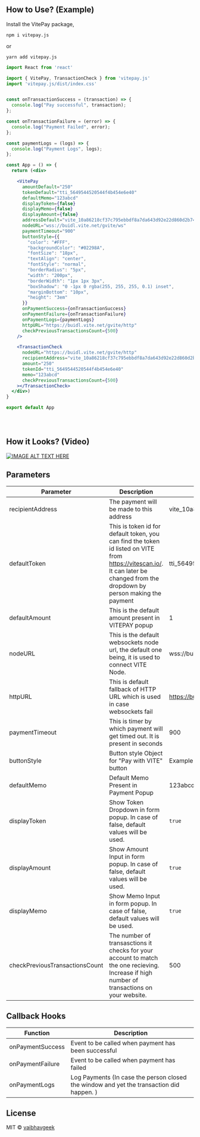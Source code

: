 

## How to Use? (Example)
Install the VitePay package, 

`npm i vitepay.js`

or 

`yarn add vitepay.js`


```jsx
import React from 'react'

import { VitePay, TransactionCheck } from 'vitepay.js'
import 'vitepay.js/dist/index.css'


const onTransactionSuccess = (transaction) => {
  console.log("Pay successful", transaction);
};

const onTransactionFailure = (error) => {
  console.log("Payment Failed", error);
};

const paymentLogs = (logs) => {
  console.log("Payment Logs", logs);
};

const App = () => {
  return (<div>

    <VitePay
      amountDefault="250"
      tokenDefault="tti_5649544520544f4b454e6e40"
      defaultMemo="123abcd"
      displayToken={false}
      displayMemo={false}
      displayAmount={false}
      addressDefault="vite_10a86218cf37c795ebbdf8a7da643d92e22d860d2b747e049e"
      nodeURL="wss://buidl.vite.net/gvite/ws"
      paymentTimeout="900"
      buttonStyle={{
        "color": "#FFF",
        "backgroundColor": "#02298A",
        "fontSize": "18px",
        "textAlign": "center",
        "fontStyle": "normal",
        "borderRadius": "5px",
        "width": "200px",
        "borderWidth": "1px 1px 3px",
        "boxShadow": "0 -1px 0 rgba(255, 255, 255, 0.1) inset",
        "marginBottom": "10px",
        "height": "3em"
      }}
      onPaymentSuccess={onTransactionSuccess}
      onPaymentFailure={onTransactionFailure}
      onPaymentLogs={paymentLogs}
      httpURL="https://buidl.vite.net/gvite/http"
      checkPreviousTransactionsCount={500}
    />

    <TransactionCheck
      nodeURL="https://buidl.vite.net/gvite/http"
      recipientAddress="vite_10a86218cf37c795ebbdf8a7da643d92e22d860d2b747e049e"
      amount="250"
      tokenId="tti_5649544520544f4b454e6e40"
      memo="123abcd"
      checkPreviousTransactionsCount={500}
    ></TransactionCheck>
  </div>)
}

export default App





```

## How it Looks? (Video)
[![IMAGE ALT TEXT HERE](https://img.youtube.com/vi/5tqTfJ1T6oE/0.jpg)](https://www.youtube.com/watch?v=5tqTfJ1T6oE)


## Parameters
| Parameter | Description | Default Value 
| -------- | ----------- | --------------
| recipientAddress | The payment will be made to this address |  vite_10a86218cf37c795ebbdf8a7da643d92e22d860d2b747e049e 
| defaultToken | This is token id for default token, you can find the token id listed on VITE from https://vitescan.io/. It can later be changed from the dropdown by person making the payment  | tti_5649544520544f4b454e6e40 
| defaultAmount | This is the default amount present in VITEPAY popup | 1 
| nodeURL | This is the default websockets node url, the default one being, it is used to connect VITE Node. | wss://buidl.vite.net/gvite/ws
| httpURL | This is default fallback of HTTP URL which is used in case websockets fail | https://buidl.vite.net/gvite/http
| paymentTimeout | This is timer by which payment will get timed out. It is present in seconds | 900 
| buttonStyle | Button style Object for "Pay with VITE" button | Example has the default button Class 
| defaultMemo | Default Memo Present in Payment Popup | 123abcd
| displayToken | Show Token Dropdown in form popup. In case of false, default values will be used.  | `true`
| displayAmount | Show Amount Input in form popup. In case of false, default values will be used.  | `true`
| displayMemo | Show Memo Input in form popup. In case of false, default values will be used. | `true`
| checkPreviousTransactionsCount | The number of transasctions it checks for your account to match the one recieving. Increase if high number of transactions on your website.  | 500 
## Callback Hooks 
| Function | Description 
| --------  | ----------- 
| onPaymentSuccess | Event to be called when payment has been successful
| onPaymentFailure | Event to be called when payment has failed
| onPaymentLogs | Log Payments (In case the person closed the window and yet the transaction did happen. )



## License

MIT © [vaibhavgeek](https://github.com/vaibhavgeek)
